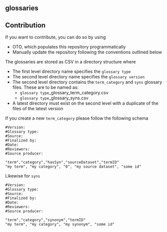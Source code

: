 glossaries
--------------------

Contribution
----------
If you want to contribute, you can do so by using
* OTO, which populates this repository programmatically
* Manually update the repository following the conventions outlined below

The glossaries are stored as CSV in a directory structure where
* The first level directory name specifies the `glossary type`
* The second level directory name specifies the `glossary version`
* The second level directory contains the `term_category` and `syns` glossary files. These are to be named as:
  * `glossary type`_glossary_term_category.csv
  * `glossary type`_glossary_syns.csv
* A latest directory must exist on the second level with a duplicate of the files of the latest version

If you create a new `term_category` please follow the following schema
```
#Version:
#Glossary type: 
#Source: 
#Finalized by: 
#Date:
#Reviewers: 
#Source producer: 

"term","category","hasSyn","sourceDataset","termID"
"my term", "my category", "0", "my source dataset", "some id"
```

Likewise for `syns`
```
#Version:
#Glossary type: 
#Source: 
#Finalized by: 
#Date:
#Reviewers: 
#Source producer: 

"term","category","synonym","termID"
"my term", "my category", "my synonym", "some id"
```


